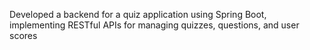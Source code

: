 Developed a backend for a quiz application using Spring Boot, implementing RESTful APIs for managing quizzes, questions, and user scores
